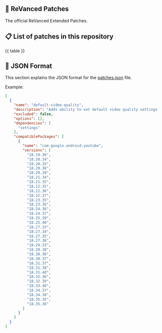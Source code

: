 ## 🧩 ReVanced Patches

The official ReVanced Extended Patches.

## 📋 List of patches in this repository

{{ table }}

## 📝 JSON Format

This section explains the JSON format for the [patches.json](patches.json) file.

Example:

```json
[
  {
    "name": "default-video-quality",
    "description": "Adds ability to set default video quality settings.",
    "excluded": false,
    "options": [],
    "dependencies": [
      "settings"
    ],
    "compatiblePackages": [
      {
        "name": "com.google.android.youtube",
        "versions": [
          "18.19.36",
          "18.20.34",
          "18.20.35",
          "18.20.36",
          "18.20.39",
          "18.21.34",
          "18.21.35",
          "18.22.35",
          "18.22.36",
          "18.22.37",
          "18.23.35",
          "18.23.36",
          "18.24.36",
          "18.24.37",
          "18.25.39",
          "18.25.40",
          "18.27.33",
          "18.27.34",
          "18.27.35",
          "18.27.36",
          "18.29.33",
          "18.29.38",
          "18.30.36",
          "18.30.37",
          "18.31.37",
          "18.31.38",
          "18.31.40",
          "18.32.36",
          "18.32.39",
          "18.33.40",
          "18.34.37",
          "18.34.38",
          "18.35.35",
          "18.35.36"
        ]
      }
    ]
  }
]
```
